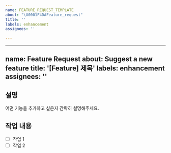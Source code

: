 ```yaml
---
name: FEATURE_REQUEST_TEMPLATE
about: "\U0001F4DAFeature_request"
title: ''
labels: enhancement
assignees: ''

---
```


---
name: Feature Request
about: Suggest a new feature
title: '[Feature] 제목'
labels: enhancement
assignees: ''
---

## 설명

어떤 기능을 추가하고 싶은지 간략히 설명해주세요.

## 작업 내용

- [ ] 작업 1
- [ ] 작업 2
